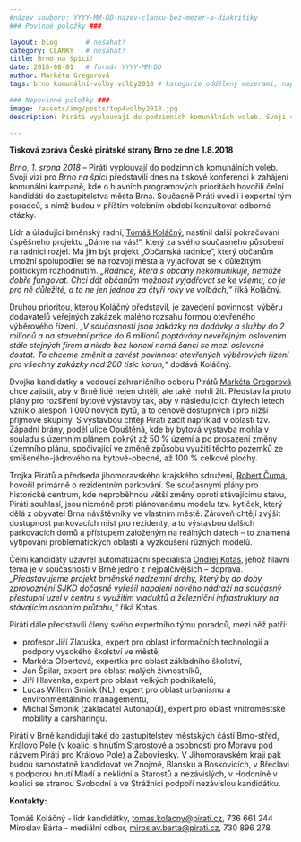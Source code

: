```yaml
---
#název souboru: YYYY-MM-DD-nazev-clanku-bez-mezer-a-diakritiky
### Povinné položky ###

layout: blog       # nešahat!
category: CLANKY   # nešahat!
title: Brno na špici!
date: 2018-08-01   # formát YYYY-MM-DD
author: Markéta Gregorová
tags: brno komunální-volby volby2018 # kategorie odděleny mezerami, např. volby zemědělství životní-prostředí piráti (viz https://jihomoravsky.pirati.cz/tags/)

### Nepovinné položky ###
image: /assets/img/posts/top4volby2018.jpg 
description: Piráti vyplouvají do podzimních komunálních voleb. Svoji vizi pro Brno na špici představili dnes na tiskové konferenci k zahájení komunální kampaně, kde o hlavních programových prioritách hovořili čelní kandidáti do zastupitelstva města Brna.

---
```


**Tisková zpráva České pirátské strany Brno ze dne 1.8.2018**

*Brno, 1. srpna 2018* – Piráti vyplouvají do podzimních komunálních voleb. Svoji vizi pro *Brno na špici* představili dnes na tiskové konferenci k zahájení komunální kampaně, kde o hlavních programových prioritách hovořili čelní kandidáti do zastupitelstva města Brna. Současně Piráti uvedli i expertní tým poradců, s nímž budou v příštím volebním období konzultovat odborné otázky.

Lídr a úřadující brněnský radní, [Tomáš Koláčný](https://jihomoravsky.pirati.cz/lide/tomas-kolacny/), nastínil další pokračování úspěšného projektu „Dáme na vás!“, který za svého současného působení na radnici rozjel. Má jím být projekt „Občanská radnice“, který občanům umožní spolupodílet se na rozvoji města a vyjadřovat se k důležitým politickým rozhodnutím. *„Radnice, která s občany nekomunikuje, nemůže dobře fungovat. Chci dát občanům možnost vyjadřovat se ke všemu, co je pro ně důležité, a to ne jen jednou za čtyři roky ve volbách,“* říká Koláčný.

Druhou prioritou, kterou Koláčný představil, je zavedení povinnosti výběru dodavatelů veřejných zakázek malého rozsahu formou otevřeného výběrového řízení. *„V současnosti jsou zakázky na dodávky a služby do 2 milionů a na stavební práce do 6 milionů poptávány neveřejným oslovením stále stejných firem a nikdo bez konexí nemá šanci se mezi oslovené dostat. To chceme změnit a zavést povinnost otevřených výběrových řízení pro všechny zakázky nad 200 tisíc korun,“* dodává Koláčný.

Dvojka kandidátky a vedoucí zahraničního odboru Pirátů [Markéta Gregorová](https://jihomoravsky.pirati.cz/lide/marketa-gregorova/) chce zajistit, aby v Brně lidé nejen chtěli, ale také mohli žít. Představila proto plány pro rozšíření bytové výstavby tak, aby v následujících čtyřech letech vzniklo alespoň 1 000 nových bytů, a to cenově dostupných i pro nižší příjmové skupiny. S výstavbou chtějí Piráti začít například v oblasti tzv. Západní brány, podél ulice Opuštěná, kde by bytová výstavba mohla v souladu s územním plánem pokrýt až 50 % území a po prosazení změny územního plánu, spočívající ve změně způsobu využití těchto pozemků ze smíšeného-jádrového na bytové-obecné, až 100 % celkové plochy.

Trojka Pirátů a předseda jihomoravského krajského sdružení, [Robert Čuma](https://jihomoravsky.pirati.cz/lide/robert-cuma/), hovořil primárně o rezidentním parkování. Se současnými plány pro historické centrum, kde neproběhnou větší změny oproti stávajícímu stavu, Piráti souhlasí, jsou nicméně proti plánovanému modelu tzv. kytiček, který dělá z obyvatel Brna návštěvníky ve vlastním městě. Zároveň chtějí zvýšit dostupnost parkovacích míst pro rezidenty, a to
výstavbou dalších parkovacích domů a přístupem založeným na reálných datech – to znamená vytipování problematických oblastí a vyzkoušení různých modelů.

Čelní kandidáty uzavřel automatizační specialista [Ondřej Kotas](https://jihomoravsky.pirati.cz/lide/ondrej-kotas/), jehož hlavní téma je v současnosti v Brně jedno z nejpalčivějších – doprava. *„Představujeme projekt brněnské nadzemní dráhy, který by do doby zprovoznění SJKD dočasně vyřešil napojení nového nádraží na současný přestupní uzel v centru s využitím viaduktů a železniční infrastruktury na stávajícím osobním průtahu,“* říká Kotas.

Piráti dále představili členy svého expertního týmu poradců, mezi něž patří:
- profesor Jiří Zlatuška, expert pro oblast informačních technologií a podpory vysokého školství ve městě,
- Markéta Olbertová, expertka pro oblast základního školství,
- Jan Špilar, expert pro oblast malých živnostníků,
- Jiří Hlavenka, expert pro oblast velkých podnikatelů,
- Lucas Willem Smink (NL), expert pro oblast urbanismu a environmentálního managementu,
- Michal Šimoník (zakladatel Autonapůl), expert pro oblast vnitroměstské mobility a carsharingu.

Piráti v Brně kandidují také do zastupitelstev městských částí Brno-střed, Královo Pole (v koalici s hnutím Starostové a osobnosti pro Moravu pod názvem Piráti pro Královo Pole) a Žabovřesky. V Jihomoravském kraji pak budou samostatně kandidovat ve Znojmě, Blansku a Boskovicích, v Břeclavi s podporou hnutí Mladí a neklidní a Starostů a nezávislých, v Hodoníně v koalici se stranou Svobodní a ve Strážnici podpoří nezávislou kandidátku.

**Kontakty:**

Tomáš Koláčný - lídr kandidátky, [tomas.kolacny@pirati.cz](mailto:tomas.kolacny@pirati.cz), 736 661 244  
Miroslav Bárta - mediální odbor, [miroslav.barta@pirati.cz](mailto:miroslav.barta@pirati.cz), 730 896 278
